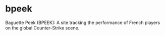 # bpeek
Baguette Peek (BPEEK): A site tracking the performance of French players on the global Counter-Strike scene.
